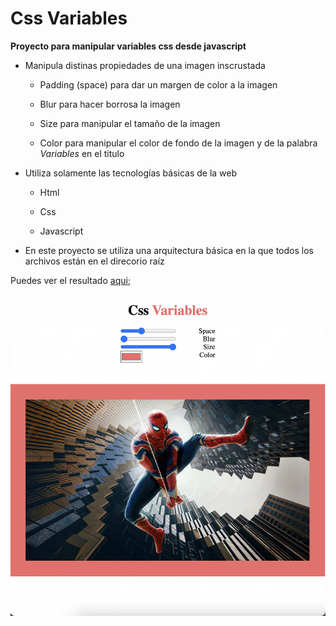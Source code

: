 # Css Variables

**Proyecto para manipular variables css desde javascript**

- Manipula distinas propiedades de una imagen inscrustada

    - Padding (space) para dar un margen de color a la imagen

    - Blur para hacer borrosa la imagen

    - Size para manipular el tamaño de la imagen

    - Color para manipular el color de fondo de la imagen y de la palabra *Variables* en el titulo

- Utiliza solamente las tecnologías básicas de la web

    - Html

    - Css

    - Javascript

- En este proyecto se utiliza una arquitectura básica en la que todos los archivos están en el direcorio raíz

Puedes ver el resultado [aqui](https://raymundosantorski.github.io/cssvars/);

![imagen de muestra del resultado](./screenshot.png)
